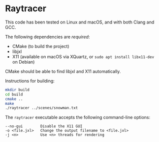 # Raytracer

This code has been tested on Linux and macOS, and with both Clang and GCC.

The following dependencies are *required*:

* CMake (to build the project)
* libjxl
* X11 (available on macOS via XQuartz, or `sudo apt install libx11-dev` on Debian)

CMake should be able to find libjxl and X11 automatically.

Instructions for building:

```bash
mkdir build
cd build
cmake ..
make
./raytracer ../scenes/snowman.txt
```

The `raytracer` executable accepts the following command-line options:

```
--no-gui        Disable the X11 GUI
-o <file.jxl>   Change the output filename to <file.jxl>
-j <n>          Use <n> threads for rendering
```
